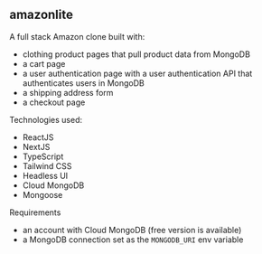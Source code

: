 ## amazonlite

A full stack Amazon clone built with:

- clothing product pages that pull product data from MongoDB
- a cart page
- a user authentication page with a user authentication API that authenticates users in MongoDB
- a shipping address form
- a checkout page

Technologies used:

- ReactJS
- NextJS
- TypeScript
- Tailwind CSS
- Headless UI
- Cloud MongoDB
- Mongoose

Requirements

- an account with Cloud MongoDB (free version is available)
- a MongoDB connection set as the `MONGODB_URI` env variable
